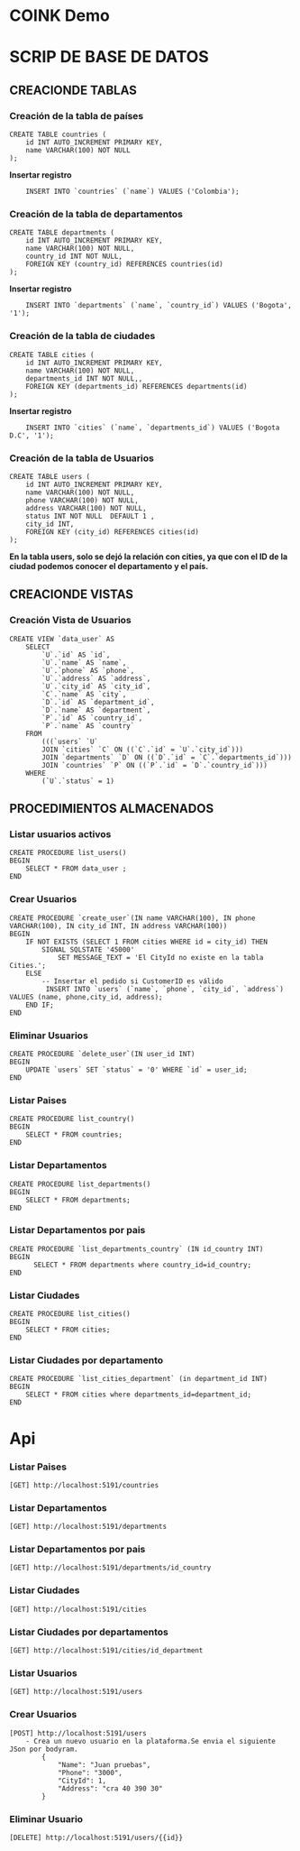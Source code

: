 # COINK Demo

# SCRIP DE BASE DE DATOS
## CREACIONDE TABLAS 

###  Creación de la tabla de países

```
CREATE TABLE countries (
    id INT AUTO_INCREMENT PRIMARY KEY,
    name VARCHAR(100) NOT NULL
);
```
**Insertar registro** 
```
    INSERT INTO `countries` (`name`) VALUES ('Colombia'); 
```

###  Creación de la tabla de departamentos
```
CREATE TABLE departments (
    id INT AUTO_INCREMENT PRIMARY KEY,
    name VARCHAR(100) NOT NULL,
    country_id INT NOT NULL,
    FOREIGN KEY (country_id) REFERENCES countries(id)
);
```
**Insertar registro** 
```
    INSERT INTO `departments` (`name`, `country_id`) VALUES ('Bogota', '1'); 
```

###  Creación de la tabla de ciudades
```
CREATE TABLE cities (
    id INT AUTO_INCREMENT PRIMARY KEY,
    name VARCHAR(100) NOT NULL,
    departments_id INT NOT NULL,,
    FOREIGN KEY (departments_id) REFERENCES departments(id)
);
```
**Insertar registro** 
```
    INSERT INTO `cities` (`name`, `departments_id`) VALUES ('Bogota D.C', '1');
```

###  Creación de la tabla de Usuarios
```
CREATE TABLE users (
    id INT AUTO_INCREMENT PRIMARY KEY,
    name VARCHAR(100) NOT NULL,
    phone VARCHAR(100) NOT NULL,
    address VARCHAR(100) NOT NULL,
    status INT NOT NULL  DEFAULT 1 ,
    city_id INT,
    FOREIGN KEY (city_id) REFERENCES cities(id)        
);
```
**En la tabla users, solo se dejó la relación con cities, ya que con el ID de la ciudad podemos conocer el departamento y el país.**

## CREACIONDE VISTAS 
###  Creación Vista de Usuarios
```
CREATE VIEW `data_user` AS
    SELECT 
        `U`.`id` AS `id`,
        `U`.`name` AS `name`,
        `U`.`phone` AS `phone`,
        `U`.`address` AS `address`,
        `U`.`city_id` AS `city_id`,
        `C`.`name` AS `city`,
        `D`.`id` AS `department_id`,
        `D`.`name` AS `department`,
        `P`.`id` AS `country_id`,
        `P`.`name` AS `country`
    FROM
        (((`users` `U`
        JOIN `cities` `C` ON ((`C`.`id` = `U`.`city_id`)))
        JOIN `departments` `D` ON ((`D`.`id` = `C`.`departments_id`)))
        JOIN `countries` `P` ON ((`P`.`id` = `D`.`country_id`)))
    WHERE
        (`U`.`status` = 1)
```
## PROCEDIMIENTOS ALMACENADOS 

### Listar usuarios activos
```
CREATE PROCEDURE list_users()
BEGIN
    SELECT * FROM data_user ;
END 
```
### Crear Usuarios
```
CREATE PROCEDURE `create_user`(IN name VARCHAR(100), IN phone VARCHAR(100), IN city_id INT, IN address VARCHAR(100))
BEGIN
    IF NOT EXISTS (SELECT 1 FROM cities WHERE id = city_id) THEN
        SIGNAL SQLSTATE '45000' 
            SET MESSAGE_TEXT = 'El CityId no existe en la tabla Cities.';
    ELSE
        -- Insertar el pedido si CustomerID es válido
         INSERT INTO `users` (`name`, `phone`, `city_id`, `address`) VALUES (name, phone,city_id, address);
    END IF;           
END
```
### Eliminar Usuarios
```
CREATE PROCEDURE `delete_user`(IN user_id INT)
BEGIN
    UPDATE `users` SET `status` = '0' WHERE `id` = user_id;
END 
```

### Listar Paises
```
CREATE PROCEDURE list_country()
BEGIN
    SELECT * FROM countries;
END
```
### Listar Departamentos
```
CREATE PROCEDURE list_departments()
BEGIN
    SELECT * FROM departments;
END 
```
### Listar Departamentos por pais
```
CREATE PROCEDURE `list_departments_country` (IN id_country INT)
BEGIN
	  SELECT * FROM departments where country_id=id_country;
END 
```

### Listar Ciudades
```
CREATE PROCEDURE list_cities()
BEGIN
    SELECT * FROM cities;
END 
```
### Listar Ciudades por departamento
```
CREATE PROCEDURE `list_cities_department` (in department_id INT)
BEGIN
    SELECT * FROM cities where departments_id=department_id;
END 
```

# Api

### Listar Paises
```
[GET] http://localhost:5191/countries

```
### Listar Departamentos
```
[GET] http://localhost:5191/departments

```
### Listar Departamentos por pais 
```
[GET] http://localhost:5191/departments/id_country

```

### Listar Ciudades
```
[GET] http://localhost:5191/cities
```
### Listar Ciudades por departamentos
```
[GET] http://localhost:5191/cities/id_department
```

### Listar Usuarios
```
[GET] http://localhost:5191/users
```
### Crear Usuarios
```
[POST] http://localhost:5191/users
    - Crea un nuevo usuario en la plataforma.Se envia el siguiente JSon por bodyram.
        {
            "Name": "Juan pruebas",
            "Phone": "3000",
            "CityId": 1,
            "Address": "cra 40 390 30"
        }
```

### Eliminar Usuario
```
[DELETE] http://localhost:5191/users/{{id}}
```